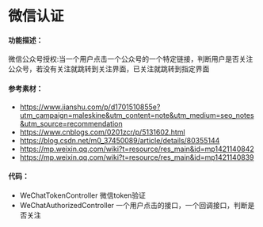 # 微信认证
#### 功能描述：
微信公众号授权:当一个用户点击一个公众号的一个特定链接，判断用户是否关注公众号，若没有关注就跳转到关注界面，已关注就跳转到指定界面

#### 参考素材：
* https://www.jianshu.com/p/d1701510855e?utm_campaign=maleskine&utm_content=note&utm_medium=seo_notes&utm_source=recommendation
* https://www.cnblogs.com/0201zcr/p/5131602.html
* https://blog.csdn.net/m0_37450089/article/details/80355144
* https://mp.weixin.qq.com/wiki?t=resource/res_main&id=mp1421140842
* https://mp.weixin.qq.com/wiki?t=resource/res_main&id=mp1421140839

#### 代码：
* WeChatTokenController 微信token验证
* WeChatAuthorizedController 一个用户点击的接口，一个回调接口，判断是否关注

## 
